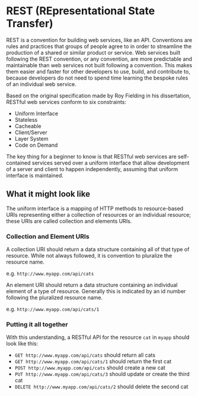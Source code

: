 # REST (REpresentational State Transfer)

REST is a convention for building web services, like an API. Conventions are rules and practices that groups of people agree to in order to streamline the production of a shared or similar product or service. Web services built following the REST convention, or any convention, are more predictable and maintainable than web services not built following a convention. This makes them easier and faster for other developers to use, build, and contribute to, because developers do not need to spend time learning the bespoke rules of an individual web service. 

Based on the original specification made by Roy Fielding in his dissertation, RESTful web services conform to six constraints:

- Uniform Interface
- Stateless
- Cacheable
- Client/Server
- Layer System
- Code on Demand

The key thing for a beginner to know is that RESTful web services are self-contained services served over a uniform interface that allow development of a server and client to happen independently, assuming that uniform interface is maintained.

## What it might look like

The uniform interface is a mapping of HTTP methods to resource-based URIs representing either a collection of resources or an individual resource; these URIs are called collection and elements URIs.

### Collection and Element URIs

A collection URI should return a data structure containing all of that type of resource. While not always followed, it is convention to pluralize the resource name.

e.g. `http://www.myapp.com/api/cats`

An element URI should return a data structure containing an individual element of a type of resource. Generally this is indicated by an id number following the pluralized resource name.

e.g. `http://www.myapp.com/api/cats/1`

### Putting it all together

With this understanding, a RESTful API for the resource `cat` in `myapp` should look like this:

- `GET http://www.myapp.com/api/cats` should return all cats
- `GET http://www.myapp.com/api/cats/1` should return the first cat
- `POST http://www.myapp.com/api/cats` should create a new cat
- `PUT http://www.myapp.com/api/cats/3` should update or create the third cat
- `DELETE http://www.myapp.com/api/cats/2` should delete the second cat
